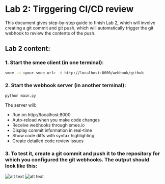 # Lab 2: Tirggering CI/CD review

This document gives step-by-step guide to finish Lab 2, which will involve creating a git commit and git push, which will automatically trigger the git webhook to review the contents of the push.

## Lab 2 content:

### 1. Start the smee client (in one terminal):
   ```bash
   smee -u <your-smee-url> -t http://localhost:8000/webhook/github
   ```

### 2. Start the webhook server (in another terminal):
   ```bash
   python main.py
   ```

The server will:
- Run on http://localhost:8000
- Auto-reload when you make code changes
- Receive webhooks through smee.io
- Display commit information in real-time
- Show code diffs with syntax highlighting
- Create detailed code review issues

### 3. To test it, create a git commit and push it to the repository for which you configured the git webhooks. The output should look like this:

![alt text](../images/ci-cd-1.png)
![alt text](../images/ci-cd-2.png)
